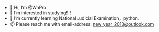 - 👋 Hi, I’m @WnPro
- 👀 I’m interested in studying!!!!
- 🌱 I’m currently learning National Judicial Examination，python.
- 📫 Please reach me with email-address: new_year_2013@outlook.com

<!---
WnPro/WnPro is a ✨ special ✨ repository because its `README.md` (this file) appears on your GitHub profile.
You can click the Preview link to take a look at your changes.
- 💞️ I’m looking to collaborate on 
--->
